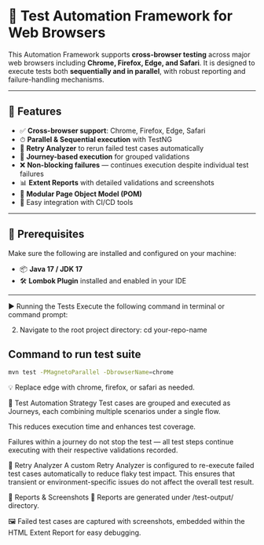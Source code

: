 # 🧪 Test Automation Framework for Web Browsers

This Automation Framework supports **cross-browser testing** across major web browsers including **Chrome, Firefox, Edge, and Safari**. It is designed to execute tests both **sequentially and in parallel**, with robust reporting and failure-handling mechanisms.

---

## 🚀 Features

- ✅ **Cross-browser support**: Chrome, Firefox, Edge, Safari
- ⏱ **Parallel & Sequential execution** with TestNG
- 🔁 **Retry Analyzer** to rerun failed test cases automatically
- 🧭 **Journey-based execution** for grouped validations
- ❌ **Non-blocking failures** — continues execution despite individual test failures
- 📊 **Extent Reports** with detailed validations and screenshots
- 💼 **Modular Page Object Model (POM)**
- 🔧 Easy integration with CI/CD tools

---

## 🧰 Prerequisites

Make sure the following are installed and configured on your machine:

- 📦 **Java 17 / JDK 17**
- 🛠 **Lombok Plugin** installed and enabled in your IDE

---

▶️ Running the Tests
Execute the following command in terminal or command prompt:

2. Navigate to the root project directory:
cd your-repo-name


## Command to run test suite
 ```bash
mvn test -PMagnetoParallel -DbrowserName=chrome
```
💡 Replace edge with chrome, firefox, or safari as needed.


🧪 Test Automation Strategy
Test cases are grouped and executed as Journeys, each combining multiple scenarios under a single flow.

This reduces execution time and enhances test coverage.

Failures within a journey do not stop the test — all test steps continue executing with their respective validations recorded.

🔁 Retry Analyzer
A custom Retry Analyzer is configured to re-execute failed test cases automatically to reduce flaky test impact. This ensures that transient or environment-specific issues do not affect the overall test result.

📸 Reports & Screenshots
📁 Reports are generated under /test-output/ directory.

🖼 Failed test cases are captured with screenshots, embedded within the HTML Extent Report for easy debugging.





